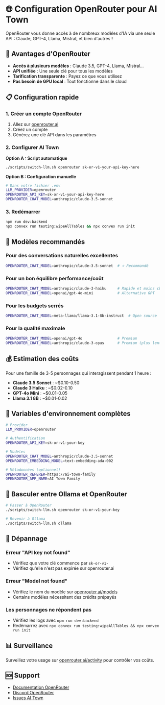 # 🌐 Configuration OpenRouter pour AI Town

OpenRouter vous donne accès à de nombreux modèles d'IA via une seule API : Claude, GPT-4, Llama, Mistral, et bien d'autres !

## 🚀 Avantages d'OpenRouter

- **Accès à plusieurs modèles** : Claude 3.5, GPT-4, Llama, Mistral...
- **API unifiée** : Une seule clé pour tous les modèles
- **Tarification transparente** : Payez ce que vous utilisez
- **Pas besoin de GPU local** : Tout fonctionne dans le cloud

## 📋 Configuration rapide

### 1. Créer un compte OpenRouter
1. Allez sur [openrouter.ai](https://openrouter.ai/)
2. Créez un compte
3. Générez une clé API dans les paramètres

### 2. Configurer AI Town

**Option A : Script automatique**
```bash
./scripts/switch-llm.sh openrouter sk-or-v1-your-api-key-here
```

**Option B : Configuration manuelle**
```bash
# Dans votre fichier .env
LLM_PROVIDER=openrouter
OPENROUTER_API_KEY=sk-or-v1-your-api-key-here
OPENROUTER_CHAT_MODEL=anthropic/claude-3.5-sonnet
```

### 3. Redémarrer
```bash
npm run dev:backend
npx convex run testing:wipeAllTables && npx convex run init
```

## 🤖 Modèles recommandés

### Pour des conversations naturelles excellentes
```bash
OPENROUTER_CHAT_MODEL=anthropic/claude-3.5-sonnet  # ⭐ Recommandé
```

### Pour un bon équilibre performance/coût
```bash
OPENROUTER_CHAT_MODEL=anthropic/claude-3-haiku     # Rapide et moins cher
OPENROUTER_CHAT_MODEL=openai/gpt-4o-mini           # Alternative GPT
```

### Pour les budgets serrés
```bash
OPENROUTER_CHAT_MODEL=meta-llama/llama-3.1-8b-instruct  # Open source
```

### Pour la qualité maximale
```bash
OPENROUTER_CHAT_MODEL=openai/gpt-4o                # Premium
OPENROUTER_CHAT_MODEL=anthropic/claude-3-opus      # Premium (plus lent)
```

## 💰 Estimation des coûts

Pour une famille de 3-5 personnages qui interagissent pendant 1 heure :

- **Claude 3.5 Sonnet** : ~$0.10-0.50
- **Claude 3 Haiku** : ~$0.02-0.10  
- **GPT-4o Mini** : ~$0.01-0.05
- **Llama 3.1 8B** : ~$0.01-0.02

## 🔧 Variables d'environnement complètes

```bash
# Provider
LLM_PROVIDER=openrouter

# Authentification
OPENROUTER_API_KEY=sk-or-v1-your-key

# Modèles
OPENROUTER_CHAT_MODEL=anthropic/claude-3.5-sonnet
OPENROUTER_EMBEDDING_MODEL=text-embedding-ada-002

# Métadonnées (optionnel)
OPENROUTER_REFERER=https://ai-town-family
OPENROUTER_APP_NAME=AI Town Family
```

## 🔄 Basculer entre Ollama et OpenRouter

```bash
# Passer à OpenRouter
./scripts/switch-llm.sh openrouter sk-or-v1-your-key

# Revenir à Ollama
./scripts/switch-llm.sh ollama
```

## 🐛 Dépannage

### Erreur "API key not found"
- Vérifiez que votre clé commence par `sk-or-v1-`
- Vérifiez qu'elle n'est pas expirée sur openrouter.ai

### Erreur "Model not found" 
- Vérifiez le nom du modèle sur [openrouter.ai/models](https://openrouter.ai/models)
- Certains modèles nécessitent des crédits prépayés

### Les personnages ne répondent pas
- Vérifiez les logs avec `npm run dev:backend`
- Redémarrez avec `npx convex run testing:wipeAllTables && npx convex run init`

## 📊 Surveillance

Surveillez votre usage sur [openrouter.ai/activity](https://openrouter.ai/activity) pour contrôler vos coûts.

## 🆘 Support

- [Documentation OpenRouter](https://openrouter.ai/docs)
- [Discord OpenRouter](https://discord.gg/fVyRaUDgxW)
- [Issues AI Town](https://github.com/a16z-infra/ai-town/issues)